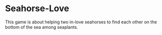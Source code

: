 # Seahorse-Love
This game is about helping two in-love seahorses to find each other on the bottom of the sea among seaplants.

